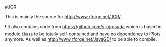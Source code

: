 #JGR 

This is mainly the source for http://www.rforge.net/JGR/.

:exclamation: it also contains code from https://github.com/s-u/rosuda which is based in module `ibase` to be totally self-contained and have no dependency to iPlots anymore. As well as http://www.rforge.net/JavaGD/ to be able to compile.
